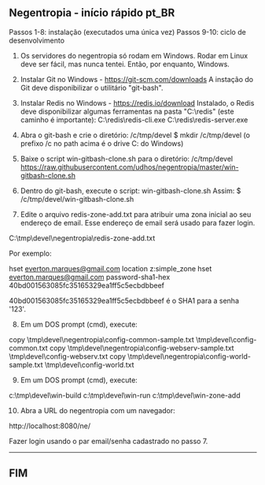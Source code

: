 Negentropia - início rápido pt_BR
---------------------------------

Passos 1-8: instalação (executados uma única vez)
Passos 9-10: ciclo de desenvolvimento

1) Os servidores do negentropia só rodam em Windows.
   Rodar em Linux deve ser fácil, mas nunca tentei.
   Então, por enquanto, Windows.

2) Instalar Git no Windows - https://git-scm.com/downloads
   A instação do Git deve disponibilizar o utilitário "git-bash".

3) Instalar Redis no Windows - https://redis.io/download
   Instalado, o Redis deve disponibilizar algumas ferramentas na pasta "C:\redis" (este caminho é importante):
   ‪C:\redis\redis-cli.exe
   ‪C:\redis\redis-server.exe

4) Abra o git-bash e crie o diretório: /c/tmp/devel
   $ mkdir /c/tmp/devel
   (o prefixo /c no path acima é o drive C: do Windows)
   
5) Baixe o script win-gitbash-clone.sh para o diretório: /c/tmp/devel
   https://raw.githubusercontent.com/udhos/negentropia/master/win-gitbash-clone.sh

6) Dentro do git-bash, execute o script: win-gitbash-clone.sh
   Assim:
   $ /c/tmp/devel/win-gitbash-clone.sh

7) Edite o arquivo redis-zone-add.txt para atribuir uma zona inicial ao seu endereço de email.
   Esse endereço de email será usado para fazer login.

‪C:\tmp\devel\negentropia\redis-zone-add.txt

Por exemplo:

hset everton.marques@gmail.com location z:simple_zone
hset everton.marques@gmail.com password-sha1-hex 40bd001563085fc35165329ea1ff5c5ecbdbbeef

40bd001563085fc35165329ea1ff5c5ecbdbbeef é o SHA1 para a senha '123'.

8) Em um DOS prompt (cmd), execute:

copy \tmp\devel\negentropia\config-common-sample.txt \tmp\devel\config-common.txt
copy \tmp\devel\negentropia\config-webserv-sample.txt \tmp\devel\config-webserv.txt
copy \tmp\devel\negentropia\config-world-sample.txt \tmp\devel\config-world.txt

9) Em um DOS prompt (cmd), execute:
	
c:\tmp\devel\win-build
c:\tmp\devel\win-run
c:\tmp\devel\win-zone-add

10) Abra a URL do negentropia com um navegador:

http://localhost:8080/ne/

Fazer login usando o par email/senha cadastrado no passo 7.

---
FIM
---
